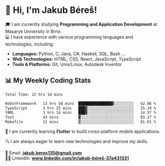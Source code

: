 # 👋 Hi, I'm Jakub Béreš!

🎓 I am currently studying **Programming and Application Development** at Masaryk University in Brno.  
💻 I have experience with various programming languages and technologies, including:  
   - **Languages:** Python, C, Java, C#, Haskell, SQL, Bash ...  
   - **Web Technologies:** HTML, CSS, React, JavaScript, TypeScript  
   - **Tools & Platforms:** Git, Unix/Linux, Autodesk Inventor

## 📊 My Weekly Coding Stats
<!--START_SECTION:waka-->

```txt
Total Time: 22 hrs 14 mins

RobotFramework   13 hrs 58 mins  ███████████████▓░░░░░░░░░   62.86 %
TypeScript       3 hrs 22 mins   ███▓░░░░░░░░░░░░░░░░░░░░░   15.19 %
YAML             3 hrs 14 mins   ███▓░░░░░░░░░░░░░░░░░░░░░   14.57 %
Text             43 mins         ▓░░░░░░░░░░░░░░░░░░░░░░░░   03.27 %
Makefile         21 mins         ▒░░░░░░░░░░░░░░░░░░░░░░░░   01.61 %
```

<!--END_SECTION:waka-->

🚀 I am currently learning **Flutter** to build cross-platform mobile applications.  

🔍 I am always eager to learn new technologies and improve my skills.  

📩 Email:        **jakub.beres135@gmail.com**  
🧑‍💻 Linkedin:     **www.linkedin.com/in/jakub-béreš-37a431331**


